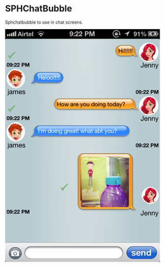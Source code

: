 SPHChatBubble
=============

Sphchatbubble to use in chat screens.


![Screenshot](/SampleScreen.PNG)
